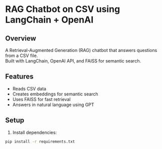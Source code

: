 # RAG Chatbot on CSV using LangChain + OpenAI

## Overview
A Retrieval-Augmented Generation (RAG) chatbot that answers questions from a CSV file.  
Built with LangChain, OpenAI API, and FAISS for semantic search.

## Features
- Reads CSV data
- Creates embeddings for semantic search
- Uses FAISS for fast retrieval
- Answers in natural language using GPT

## Setup

1. Install dependencies:
```bash
pip install -r requirements.txt
